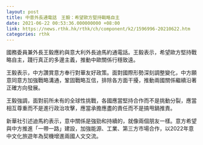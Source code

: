 ```yaml
---
layout: post
title: 中意外長通電話　王毅：希望歐方堅持戰略自主
date: 2021-06-22 00:53:36.000000000 +08:00
link: https://news.rthk.hk/rthk/ch/component/k2/1596996-20210622.htm
categories: rthk
---
```


國務委員兼外長王毅應約與意大利外長迪馬約通電話。王毅表示，希望歐方堅持戰略自主，踐行真正的多邊主義，推動中歐關係行穩致遠。

王毅表示，中方讚賞意方奉行對華友好政策。面對國際形勢深刻調整變化，中方願意同意方加強戰略溝通，鞏固戰略互信，排除各方面干擾，推動兩國關係繼續沿著正確方向發展。

王毅強調，面對前所未有的全球性挑戰，各國應當堅持合作而不是挑動分裂，應當相互尊重而不是進行政治攻擊，應當承擔應盡的責任而不是搞甩鍋推責。

新華社引述迪馬約表示，意中關係是強勁和持續的，就像兩個朋友一樣。意方希望與中方推進「一帶一路」建設，加強能源、工業、第三方市場合作，以2022年意中文化旅遊年為契機增進兩國人文交流。
